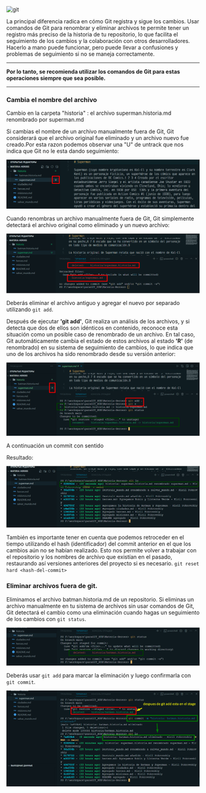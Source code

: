  ![git](https://git-scm.com/images/logos/1color-darkbg@2x.png)

 La principal diferencia radica en cómo Git registra y sigue los cambios. Usar comandos de Git para renombrar y eliminar archivos te permite tener un registro más preciso de la historia de tu repositorio, lo que facilita el seguimiento de los cambios y la colaboración con otros desarrolladores. Hacerlo a mano puede funcionar, pero puede llevar a confusiones y problemas de seguimiento si no se maneja correctamente.
 ***
 **Por lo tanto, se recomienda utilizar los comandos de Git para estas operaciones siempre que sea posible.**
 ***

 ### Cambia el nombre del archivo

Cambio en la carpeta "historia" : el archivo superman.historia.md renombrado por superman.md

Si cambias el nombre de un archivo manualmente fuera de Git, Git considerará que el archivo original fue eliminado y un archivo nuevo fue creado.Por esta razon podemos observar una "U" de untrack que nos indica que Git no le esta dando seguimiento:

 ![superman renombrado](/img/304_supermanRenombrado.png)

Cuando renombras un archivo manualmente fuera de Git, Git simplemente detectará el archivo original como eliminado y un nuevo archivo:

![superman.md status](/img/304_gitStatusSupermanDeleted.png)

Deberás eliminar el archivo antiguo y agregar el nuevo por separado utilizando `git add`.

Después de ejecutar **'git add'**, Git realiza un análisis de los archivos, y si detecta que dos de ellos son idénticos en contenido, reconoce esta situación como un posible caso de renombrado de un archivo. En tal caso, Git automáticamente cambia el estado de estos archivos al estado **'R'** (de renombrado) en su sistema de seguimiento de cambios, lo que indica que uno de los archivos ha sido renombrado desde su versión anterior:

![ssuperman status renombrado](/img/304_gitStausR.png)

A continuación un commit con sentido

Resultado: 

![lg resltado renombrado](/img/304_lg_Renombrado.png)

También es importante tener en cuenta que podemos retroceder en el tiempo utilizando el hash (identificador) del commit anterior en el que los cambios aún no se habían realizado. Esto nos permite volver a trabajar con el repositorio y los nombres de archivo que existían en el pasado, restaurando así versiones anteriores del proyecto si es necesario.
`git reset hard <hash-del-commit>`


### Eliminar archivos fuera de git.

Eliminamos el archivo batman.historia.md de un repositorio.
Si eliminas un archivo manualmente en tu sistema de archivos sin usar comandos de Git, Git detectará el cambio como una eliminación cuando hagas un seguimiento de los cambios con `git status`.

![ batman deleted](/img/304_batmanDeletedStatus.png)
 
Deberás usar `git add` para marcar la eliminación y luego confirmarla con `git commit`.

![ batman deleted](/img/304_batmaEliminadoCommit.png)


 